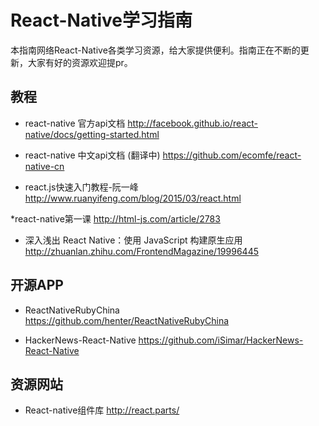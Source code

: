 # React-Native学习指南
本指南网络React-Native各类学习资源，给大家提供便利。指南正在不断的更新，大家有好的资源欢迎提pr。

## 教程

* react-native 官方api文档
http://facebook.github.io/react-native/docs/getting-started.html

* react-native 中文api文档 (翻译中)
https://github.com/ecomfe/react-native-cn

* react.js快速入门教程-阮一峰
http://www.ruanyifeng.com/blog/2015/03/react.html

*react-native第一课
http://html-js.com/article/2783

* 深入浅出 React Native：使用 JavaScript 构建原生应用
http://zhuanlan.zhihu.com/FrontendMagazine/19996445


## 开源APP
* ReactNativeRubyChina
https://github.com/henter/ReactNativeRubyChina

* HackerNews-React-Native
https://github.com/iSimar/HackerNews-React-Native


## 资源网站
* React-native组件库
http://react.parts/